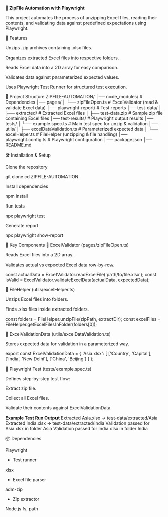 **📂 ZipFile Automation with Playwright**

This project automates the process of unzipping Excel files, reading their contents, and validating data against predefined expectations using Playwright.

🚀 Features

Unzips .zip archives containing .xlsx files.

Organizes extracted Excel files into respective folders.

Reads Excel data into a 2D array for easy comparison.

Validates data against parameterized expected values.

Uses Playwright Test Runner for structured test execution.

📁 Project Structure
ZIPFILE-AUTOMATION/
│── node_modules/               # Dependencies
│── pages/
│   └── zipFileOpen.ts          # ExcelValidator (read & validate Excel data)
│── playwright-report/          # Test reports
│── test-data/
│   ├── extracted/              # Extracted Excel files
│   ├── test-data.zip           # Sample zip file containing Excel files
│── test-results/               # Playwright output results
│── tests/
│   └── example.spec.ts         # Main test spec for unzip & validation
│── utils/
│   ├── excelDataValidation.ts  # Parameterized expected data
│   └── excelHelper.ts          # FileHelper (unzipping & file handling)
│── playwright.config.ts        # Playwright configuration
│── package.json
│── README.md

🛠️ Installation & Setup

Clone the repository

git clone <repo-url>
cd ZIPFILE-AUTOMATION


Install dependencies

npm install


Run tests

npx playwright test


Generate report

npx playwright show-report

📜 Key Components
🔹 ExcelValidator (pages/zipFileOpen.ts)

Reads Excel files into a 2D array.

Validates actual vs expected Excel data row-by-row.

const actualData = ExcelValidator.readExcelFile('path/to/file.xlsx');
const isValid = ExcelValidator.validateExcelData(actualData, expectedData);

🔹 FileHelper (utils/excelHelper.ts)

Unzips Excel files into folders.

Finds .xlsx files inside extracted folders.

const folders = FileHelper.unzipFile(zipPath, extractDir);
const excelFiles = FileHelper.getExcelFilesInFolder(folders[0]);

🔹 ExcelValidationData (utils/excelDataValidation.ts)

Stores expected data for validation in a parameterized way.

export const ExcelValidationData = {
  'Asia.xlsx': [
    ['Country', 'Capital'],
    ['India', 'New Delhi'],
    ['China', 'Beijing']
  ]
};

🔹 Playwright Test (tests/example.spec.ts)

Defines step-by-step test flow:

Extract zip file.

Collect all Excel files.

Validate their contents against ExcelValidationData.

**Example Test Run Output**
Extracted Asia.xlsx → test-data/extracted/Asia
Extracted India.xlsx → test-data/extracted/India
Validation passed for Asia.xlsx in folder Asia
Validation passed for India.xlsx in folder India

📦 Dependencies

Playwright
 - Test runner

xlsx
 - Excel file parser

adm-zip
 - Zip extractor

Node.js fs, path
